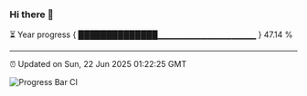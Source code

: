### Hi there 👋

⏳ Year progress { ██████████████▁▁▁▁▁▁▁▁▁▁▁▁▁▁▁▁ } 47.14 %

---

⏰ Updated on Sun, 22 Jun 2025 01:22:25 GMT

![Progress Bar CI](https://github.com/liununu/liununu/workflows/Progress%20Bar%20CI/badge.svg)
